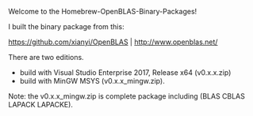 Welcome to the Homebrew-OpenBLAS-Binary-Packages!

I built the binary package from this:

https://github.com/xianyi/OpenBLAS | http://www.openblas.net/

There are two editions.
- build with Visual Studio Enterprise 2017, Release x64 (v0.x.x.zip)
- build with MinGW MSYS (v0.x.x_mingw.zip).

Note: the v0.x.x_mingw.zip is complete package including (BLAS CBLAS LAPACK LAPACKE).

